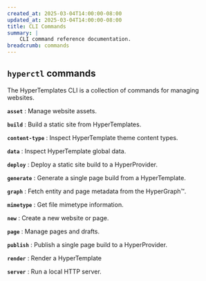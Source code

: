 ```yaml
---
created_at: 2025-03-04T14:00:00-08:00
updated_at: 2025-03-04T14:00:00-08:00
title: CLI Commands
summary: |
    CLI command reference documentation.
breadcrumb: commands
---
```


## `hyperctl` commands

The HyperTemplates CLI is a collection of commands for managing websites.

**`asset`**
: Manage website assets.

  <learn-more ht-block href='./asset/'></learn-more>

**`build`**
: Build a static site from HyperTemplates.

  <learn-more ht-block href='./build/'></learn-more>

**`content-type`**
: Inspect HyperTemplate theme content types.

  <learn-more ht-block href='./content-type/'></learn-more>

**`data`**
: Inspect HyperTemplate global data.

  <learn-more ht-block href='./data/'></learn-more>

**`deploy`**
: Deploy a static site build to a HyperProvider.

  <learn-more ht-block href='./deploy/'></learn-more>

**`generate`**
: Generate a single page build from a HyperTemplate.

  <learn-more ht-block href='./generate/'></learn-more>

**`graph`**
: Fetch entity and page metadata from the HyperGraph™️.

  <learn-more ht-block href='./graph/'></learn-more>

**`mimetype`**
: Get file mimetype information.

  <learn-more ht-block href='./mimetype/'></learn-more>

**`new`**
: Create a new website or page.

  <learn-more ht-block href='./new/'></learn-more>

**`page`**
: Manage pages and drafts.

  <learn-more ht-block href='./page/'></learn-more>

**`publish`**
: Publish a single page build to a HyperProvider.

  <learn-more ht-block href='./publish/'></learn-more>

**`render`**
: Render a HyperTemplate

  <learn-more ht-block href='./render/'></learn-more>

**`server`**
: Run a local HTTP server.

  <learn-more ht-block href='./server/'></learn-more>
